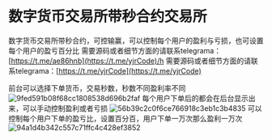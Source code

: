 
# 数字货币交易所带秒合约交易所

数字货币交易所带秒合约，可控输赢，可以控制每个用户的盈利与亏损，也可设置每个用户的盈亏百分比
需要源码或者细节方面的请联系telegrama：[https://t.me/ae86hnb](https://t.me/yjrCode)/h
需要源码或者细节方面的请联系telegrama：[https://t.me/yjrCode](https://t.me/yjrCode)


前台可以选择下单货币，交易秒数，秒数不同盈利率不同
![9fed591b08f68cc1808538d696b2faf](https://github.com/547363481/Contratos-em-segundos/assets/58210514/5d6c6aa7-1bf8-42ff-adaa-ab10d6e3deaa)
每个用户下单后的都会在后台显示出来，可以手动控制盈利或者亏损
![56b39c2c0f6ce766918c3eb1c3b4835](https://github.com/547363481/Contratos-em-segundos/assets/58210514/762ec7d9-22b4-46c7-9206-e3da91e99fec)
可以控制每个用户下单的盈亏比，设置百分百，用户下单一万次那么盈利一万次  
![94a1d4b342c557c71ffc4c428ef3852](https://github.com/547363481/Contratos-em-segundos/assets/58210514/d0aa880d-b3b0-4db3-b24e-7e212a48207d)


